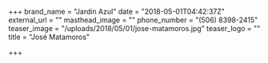 +++
brand_name = "Jardin Azul"
date = "2018-05-01T04:42:37Z"
external_url = ""
masthead_image = ""
phone_number = "(506) 8398-2415"
teaser_image = "/uploads/2018/05/01/jose-matamoros.jpg"
teaser_logo = ""
title = "José Matamoros"

+++
